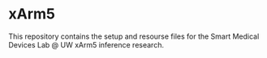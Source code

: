 # xArm5
This repository contains the setup and resourse files for the Smart Medical Devices Lab @ UW xArm5 inference research.
